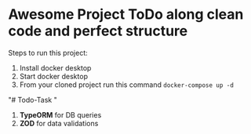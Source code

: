 # Awesome Project ToDo along clean code and perfect structure

Steps to run this project:
1. Install docker desktop
2. Start docker desktop 
3. From your cloned project run this command `docker-compose up -d`

"# Todo-Task "
1. **TypeORM** for DB queries
2. **ZOD** for data validations 
